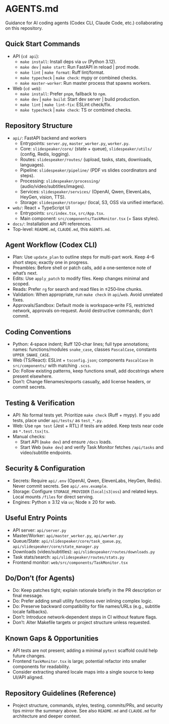 # AGENTS.md

Guidance for AI coding agents (Codex CLI, Claude Code, etc.) collaborating on this repository.

## Quick Start Commands
- API (`cd api`):
  - `make install`: Install deps via `uv` (Python 3.12).
  - `make dev` | `make start`: Run FastAPI in reload | prod mode.
  - `make lint` | `make format`: Ruff lint/format.
  - `make typecheck` | `make check`: mypy or combined checks.
  - `make master-worker`: Run master process that spawns workers.
- Web (`cd web`):
  - `make install`: Prefer `pnpm`, fallback to `npm`.
  - `make dev` | `make build`: Start dev server | build production.
  - `make lint` | `make lint-fix`: ESLint check/fix.
  - `make typecheck` | `make check`: TS or combined checks.

## Repository Structure
- `api/`: FastAPI backend and workers
  - Entrypoints: `server.py`, `master_worker.py`, `worker.py`.
  - Core: `slidespeaker/core/` (state + queue), `slidespeaker/utils/` (config, Redis, logging).
  - Routes: `slidespeaker/routes/` (upload, tasks, stats, downloads, languages).
  - Pipeline: `slidespeaker/pipeline/` (PDF vs slides coordinators and steps).
  - Processing: `slidespeaker/processing/` (audio/video/subtitles/images).
  - Services: `slidespeaker/services/` (OpenAI, Qwen, ElevenLabs, HeyGen, vision, TTS).
  - Storage: `slidespeaker/storage/` (local, S3, OSS via unified interface).
- `web/`: React + TypeScript UI
  - Entrypoints: `src/index.tsx`, `src/App.tsx`.
  - Main component: `src/components/TaskMonitor.tsx` (+ Sass styles).
- `docs/`: Installation and API references.
- Top-level: `README.md`, `CLAUDE.md`, this `AGENTS.md`.

## Agent Workflow (Codex CLI)
- Plan: Use `update_plan` to outline steps for multi-part work. Keep 4–6 short steps; exactly one in progress.
- Preambles: Before shell or patch calls, add a one‑sentence note of what’s next.
- Edits: Use `apply_patch` to modify files. Keep changes minimal and scoped.
- Reads: Prefer `rg` for search and read files in ≤250‑line chunks.
- Validation: When appropriate, run `make check` in `api`/`web`. Avoid unrelated fixes.
- Approvals/Sandbox: Default mode is workspace‑write FS, restricted network, approvals on‑request. Avoid destructive commands; don’t commit.

## Coding Conventions
- Python: 4‑space indent; Ruff 120‑char lines; full type annotations; names: functions/modules `snake_case`, classes `PascalCase`, constants `UPPER_SNAKE_CASE`.
- Web (TS/React): ESLint + `tsconfig.json`; components `PascalCase` in `src/components/` with matching `.scss`.
- Do: Follow existing patterns, keep functions small, add docstrings where present elsewhere.
- Don’t: Change filenames/exports casually, add license headers, or commit secrets.

## Testing & Verification
- API: No formal tests yet. Prioritize `make check` (Ruff + mypy). If you add tests, place under `api/tests/` as `test_*.py`.
- Web: Use `npm test` (Jest + RTL) if tests are added. Keep tests near code as `*.test.tsx|ts`.
- Manual checks:
  - Start API (`make dev`) and ensure `/docs` loads.
  - Start Web (`make dev`) and verify Task Monitor fetches `/api/tasks` and video/subtitle endpoints.

## Security & Configuration
- Secrets: Require `api/.env` (OpenAI, Qwen, ElevenLabs, HeyGen, Redis). Never commit secrets. See `api/.env.example`.
- Storage: Configure `STORAGE_PROVIDER` (`local|s3|oss`) and related keys. Local mounts `/files` for direct serving.
- Engines: Python ≥ 3.12 via `uv`; Node ≥ 20 for web.

## Useful Entry Points
- API server: `api/server.py`
- Master/Worker: `api/master_worker.py`, `api/worker.py`
- Queue/State: `api/slidespeaker/core/task_queue.py`, `api/slidespeaker/core/state_manager.py`
- Downloads (video/subtitles): `api/slidespeaker/routes/downloads.py`
- Task stats/search: `api/slidespeaker/routes/stats.py`
- Frontend monitor: `web/src/components/TaskMonitor.tsx`

## Do/Don’t (for Agents)
- Do: Keep patches tight; explain rationale briefly in the PR description or final message.
- Do: Prefer adding small utility functions over inlining complex logic.
- Do: Preserve backward compatibility for file names/URLs (e.g., subtitle locale fallbacks).
- Don’t: Introduce network‑dependent steps in CI without feature flags.
- Don’t: Alter Makefile targets or project structure unless requested.

## Known Gaps & Opportunities
- API tests are not present; adding a minimal `pytest` scaffold could help future changes.
- Frontend `TaskMonitor.tsx` is large; potential refactor into smaller components for readability.
- Consider extracting shared locale maps into a single source to keep UI/API aligned.

## Repository Guidelines (Reference)
- Project structure, commands, styles, testing, commits/PRs, and security tips mirror the summary above. See also `README.md` and `CLAUDE.md` for architecture and deeper context.
